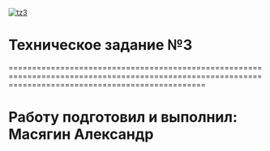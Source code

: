 [![tz3](https://github.com/77khann/TZ3/actions/workflows/test_m.yml/badge.svg)](https://github.com/77khann/TZ3/actions/workflows/test_m.yml)
# Техническое задание №3
======================================================================================================================================================
# Работу подготовил и выполнил: Масягин Александр
